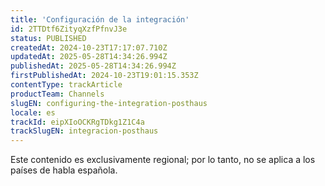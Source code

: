 ```yaml
---
title: 'Configuración de la integración'
id: 2TTDtf6ZityqXzfPfnvJ3e
status: PUBLISHED
createdAt: 2024-10-23T17:17:07.710Z
updatedAt: 2025-05-28T14:34:26.994Z
publishedAt: 2025-05-28T14:34:26.994Z
firstPublishedAt: 2024-10-23T19:01:15.353Z
contentType: trackArticle
productTeam: Channels
slugEN: configuring-the-integration-posthaus
locale: es
trackId: eipXIoOCKRgTDkg1Z1C4a
trackSlugEN: integracion-posthaus
---
```


<div class="alert alert-warning">
Este contenido es exclusivamente regional; por lo tanto, no se aplica a los países de habla española.
</div>
